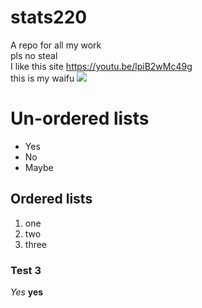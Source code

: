 # stats220
A repo for all my work  
pls no steal  
I like this site https://youtu.be/lpiB2wMc49g  
this is my waifu ![]("https://github.com/cko780/stats220/blob/3f06a81cc5fbafd8e369b16e1620d24db62c763e/61783b90f5cca5c672d9d3b7_a5cac21e-8879-11e7-bb05-38eaa7374f3c_1200x%20(1).png")

# Un-ordered lists
* Yes
* No
* Maybe

## Ordered lists
1. one
2. two
3. three

### Test 3
*Yes*
**yes**

